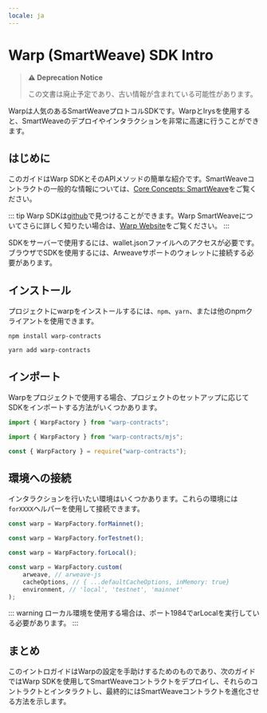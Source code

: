 ```yaml
---
locale: ja
---
```

# Warp (SmartWeave) SDK Intro

> **⚠️ Deprecation Notice**
>
> この文書は廃止予定であり、古い情報が含まれている可能性があります。

Warpは人気のあるSmartWeaveプロトコルSDKです。WarpとIrysを使用すると、SmartWeaveのデプロイやインタラクションを非常に高速に行うことができます。

## はじめに

このガイドはWarp SDKとそのAPIメソッドの簡単な紹介です。SmartWeaveコントラクトの一般的な情報については、[Core Concepts: SmartWeave](/concepts/smartweave.html)をご覧ください。

::: tip
Warp SDKは[github](https://github.com/warp-contracts)で見つけることができます。Warp SmartWeaveについてさらに詳しく知りたい場合は、[Warp Website](https://warp.cc)をご覧ください。
:::

SDKをサーバーで使用するには、wallet.jsonファイルへのアクセスが必要です。ブラウザでSDKを使用するには、Arweaveサポートのウォレットに接続する必要があります。

## インストール

プロジェクトにwarpをインストールするには、`npm`、`yarn`、または他のnpmクライアントを使用できます。

<CodeGroup>
  <CodeGroupItem title="NPM">

```console
npm install warp-contracts
```

  </CodeGroupItem>
  <CodeGroupItem title="YARN">

```console
yarn add warp-contracts
```

  </CodeGroupItem>
</CodeGroup>

## インポート

Warpをプロジェクトで使用する場合、プロジェクトのセットアップに応じてSDKをインポートする方法がいくつかあります。

<CodeGroup>
  <CodeGroupItem title="Typescript">

```ts
import { WarpFactory } from "warp-contracts";
```

  </CodeGroupItem>
  <CodeGroupItem title="ESM">

```js
import { WarpFactory } from "warp-contracts/mjs";
```

  </CodeGroupItem>
  <CodeGroupItem title="CommonJS">

```js
const { WarpFactory } = require("warp-contracts");
```

  </CodeGroupItem>
</CodeGroup>

## 環境への接続

インタラクションを行いたい環境はいくつかあります。これらの環境には`forXXXX`ヘルパーを使用して接続できます。

<CodeGroup>
  <CodeGroupItem title="Mainnet">

```ts
const warp = WarpFactory.forMainnet();
```

  </CodeGroupItem>
  <CodeGroupItem title="Testnet">

```js
const warp = WarpFactory.forTestnet();
```

  </CodeGroupItem>
  <CodeGroupItem title="Local">

```js
const warp = WarpFactory.forLocal();
```

  </CodeGroupItem>
  <CodeGroupItem title="Custom">

```js
const warp = WarpFactory.custom(
	arweave, // arweave-js
	cacheOptions, // { ...defaultCacheOptions, inMemory: true}
	environment, // 'local', 'testnet', 'mainnet'
);
```

  </CodeGroupItem>
</CodeGroup>

::: warning
ローカル環境を使用する場合は、ポート1984でarLocalを実行している必要があります。
:::

## まとめ

このイントロガイドはWarpの設定を手助けするためのものであり、次のガイドではWarp SDKを使用してSmartWeaveコントラクトをデプロイし、それらのコントラクトとインタラクトし、最終的にはSmartWeaveコントラクトを進化させる方法を示します。
